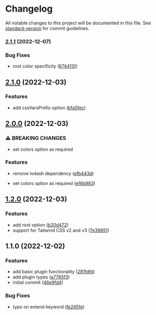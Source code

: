 # Changelog

All notable changes to this project will be documented in this file. See [standard-version](https://github.com/conventional-changelog/standard-version) for commit guidelines.

### [2.1.1](https://github.com/enjidev/tailwindcss-accent/compare/v2.1.0...v2.1.1) (2022-12-07)


### Bug Fixes

* root color specificity ([674413f](https://github.com/enjidev/tailwindcss-accent/commit/674413f699b1391a4fa164051c6205b4a95be7ab))

## [2.1.0](https://github.com/enjidev/tailwindcss-accent/compare/v2.0.0...v2.1.0) (2022-12-03)


### Features

* add cssVarsPrefix option ([bfa5fec](https://github.com/enjidev/tailwindcss-accent/commit/bfa5fec2eedf4306fc161e2d84591f1c38d3dbe2))

## [2.0.0](https://github.com/enjidev/tailwindcss-accent/compare/v1.2.0...v2.0.0) (2022-12-03)


### ⚠ BREAKING CHANGES

* set colors option as required

### Features

* remove lodash dependency ([efb443d](https://github.com/enjidev/tailwindcss-accent/commit/efb443d4afca9bcdb6634e8354188cec88892638))


* set colors option as required ([ef6b983](https://github.com/enjidev/tailwindcss-accent/commit/ef6b98397099100bdc6e3e520eda33d2075cae3b))

## [1.2.0](https://github.com/enjidev/tailwindcss-accent/compare/v1.1.0...v1.2.0) (2022-12-03)


### Features

* add root option ([b20d472](https://github.com/enjidev/tailwindcss-accent/commit/b20d4722209704cad9d9c640aefe7e5acc961a99))
* support for Tailwind CSS v2 and v3 ([7e39851](https://github.com/enjidev/tailwindcss-accent/commit/7e39851b7d2ddca2de747f4089b15f0f77db4ffe))

## 1.1.0 (2022-12-02)


### Features

* add basic plugin functionality ([281fdfd](https://github.com/enjidev/tailwindcss-accent/commit/281fdfd7c007b1be193083826354baee6ce7c849))
* add plugin types ([a7785f3](https://github.com/enjidev/tailwindcss-accent/commit/a7785f30bfffe9d70f43f06c5e94ac11b66d7193))
* initial commit ([46e9fd4](https://github.com/enjidev/tailwindcss-accent/commit/46e9fd4f517381ac7cd41058f65c6c1d5bb53eeb))


### Bug Fixes

* typo on extend keyword ([fe245fe](https://github.com/enjidev/tailwindcss-accent/commit/fe245fe3a2b03e727eda4b59c5939e76bd960c27))
